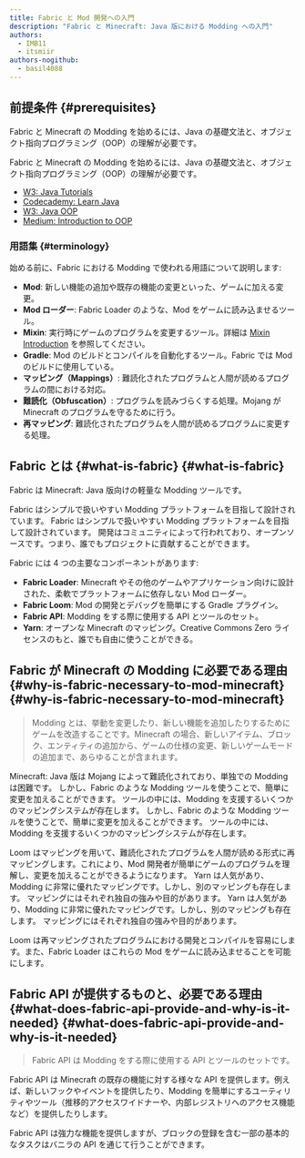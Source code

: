 ```yaml
---
title: Fabric と Mod 開発への入門
description: "Fabric と Minecraft: Java 版における Modding への入門"
authors:
  - IMB11
  - itsmiir
authors-nogithub:
  - basil4088
---
```


## 前提条件 {#prerequisites}

Fabric と Minecraft の Modding を始めるには、Java の基礎文法と、オブジェクト指向プログラミング（OOP）の理解が必要です。

Fabric と Minecraft の Modding を始めるには、Java の基礎文法と、オブジェクト指向プログラミング（OOP）の理解が必要です。

- [W3: Java Tutorials](https://www.w3schools.com/java/)
- [Codecademy: Learn Java](https://www.codecademy.com/learn/learn-java)
- [W3: Java OOP](https://www.w3schools.com/java/java_oop.asp)
- [Medium: Introduction to OOP](https://medium.com/@Adekola_Olawale/beginners-guide-to-object-oriented-programming-a94601ea2fbd)

### 用語集 {#terminology}

始める前に、Fabric における Modding で使われる用語について説明します:

- **Mod**: 新しい機能の追加や既存の機能の変更といった、ゲームに加える変更。
- **Mod ローダー**: Fabric Loader のような、Mod をゲームに読み込ませるツール。
- **Mixin**: 実行時にゲームのプログラムを変更するツール。詳細は [Mixin Introduction](https://fabricmc.net/wiki/tutorial:mixin_introduction) を参照してください。
- **Gradle**: Mod のビルドとコンパイルを自動化するツール。Fabric では Mod のビルドに使用している。
- **マッピング（Mappings）**: 難読化されたプログラムと人間が読めるプログラムの間における対応。
- **難読化（Obfuscation）**: プログラムを読みづらくする処理。Mojang が Minecraft のプログラムを守るために行う。
- **再マッピング**: 難読化されたプログラムを人間が読めるプログラムに変更する処理。

## Fabric とは {#what-is-fabric} {#what-is-fabric}

Fabric は Minecraft: Java 版向けの軽量な Modding ツールです。

Fabric はシンプルで扱いやすい Modding プラットフォームを目指して設計されています。 Fabric はシンプルで扱いやすい Modding プラットフォームを目指して設計されています。 開発はコミュニティによって行われており、オープンソースです。つまり、誰でもプロジェクトに貢献することができます。

Fabric には 4 つの主要なコンポーネントがあります:

- **Fabric Loader**: Minecraft やその他のゲームやアプリケーション向けに設計された、柔軟でプラットフォームに依存しない Mod ローダー。
- **Fabric Loom**: Mod の開発とデバッグを簡単にする Gradle プラグイン。
- **Fabric API**: Modding をする際に使用する API とツールのセット。
- **Yarn**: オープンな Minecraft のマッピング。Creative Commons Zero ライセンスのもと、誰でも自由に使うことができる。

## Fabric が Minecraft の Modding に必要である理由 {#why-is-fabric-necessary-to-mod-minecraft} {#why-is-fabric-necessary-to-mod-minecraft}

> Modding とは、挙動を変更したり、新しい機能を追加したりするためにゲームを改造することです。Minecraft の場合、新しいアイテム、ブロック、エンティティの追加から、ゲームの仕様の変更、新しいゲームモードの追加まで、あらゆることが含まれます。

Minecraft: Java 版は Mojang によって難読化されており、単独での Modding は困難です。 しかし、Fabric のような Modding ツールを使うことで、簡単に変更を加えることができます。 ツールの中には、Modding を支援するいくつかのマッピングシステムが存在します。 しかし、Fabric のような Modding ツールを使うことで、簡単に変更を加えることができます。 ツールの中には、Modding を支援するいくつかのマッピングシステムが存在します。

Loom はマッピングを用いて、難読化されたプログラムを人間が読める形式に再マッピングします。これにより、Mod 開発者が簡単にゲームのプログラムを理解し、変更を加えることができるようになります。 Yarn は人気があり、Modding に非常に優れたマッピングです。しかし、別のマッピングも存在します。 マッピングにはそれぞれ独自の強みや目的があります。 Yarn は人気があり、Modding に非常に優れたマッピングです。しかし、別のマッピングも存在します。 マッピングにはそれぞれ独自の強みや目的があります。

Loom は再マッピングされたプログラムにおける開発とコンパイルを容易にします。また、Fabric Loader はこれらの Mod をゲームに読み込ませることを可能にします。

## Fabric API が提供するものと、必要である理由 {#what-does-fabric-api-provide-and-why-is-it-needed} {#what-does-fabric-api-provide-and-why-is-it-needed}

> Fabric API は Modding をする際に使用する API とツールのセットです。

Fabric API は Minecraft の既存の機能に対する様々な API を提供します。例えば、新しいフックやイベントを提供したり、Modding を簡単にするユーティリティやツール（推移的アクセスワイドナーや、内部レジストリへのアクセス機能など）を提供したりします。

Fabric API は強力な機能を提供しますが、ブロックの登録を含む一部の基本的なタスクはバニラの API を通じて行うことができます。
